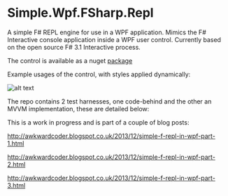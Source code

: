 Simple.Wpf.FSharp.Repl
======================

A simple F# REPL engine for use in a WPF application. Mimics the F# Interactive console application inside a WPF user control. Currently based on the open source F# 3.1 Interactive process.

The control is available as a nuget [package](https://www.nuget.org/packages/Simple.Wpf.FSharp.Repl/)

Example usages of the control, with styles applied dynamically:

![alt text](https://raw.github.com/oriches/Simple.Wpf.FSharp.Repl/master/Readme%20Images/examples.png "Example usage using 2 different themes")


The repo contains 2 test harnesses, one code-behind and the other an MVVM implementation, these are detailed below:


This is a work in progress and is part of a couple of blog posts:

http://awkwardcoder.blogspot.co.uk/2013/12/simple-f-repl-in-wpf-part-1.html

http://awkwardcoder.blogspot.co.uk/2013/12/simple-f-repl-in-wpf-part-2.html

http://awkwardcoder.blogspot.co.uk/2013/12/simple-f-repl-in-wpf-part-3.html
